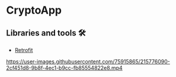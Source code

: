 # CryptoApp


## Libraries and tools 🛠
- [Retrofit](https://square.github.io/retrofit)

https://user-images.githubusercontent.com/75915865/215776090-2cf451d8-9b8f-4ec1-b9cc-fb85554822e8.mp4
